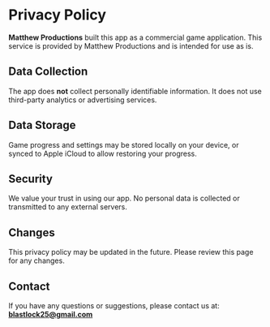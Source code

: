 # Privacy Policy

**Matthew Productions** built this app as a commercial game application. This service is provided by Matthew Productions and is intended for use as is.

## Data Collection

The app does **not** collect personally identifiable information. It does not use third-party analytics or advertising services.

## Data Storage

Game progress and settings may be stored locally on your device, or synced to Apple iCloud to allow restoring your progress.

## Security

We value your trust in using our app. No personal data is collected or transmitted to any external servers.

## Changes

This privacy policy may be updated in the future. Please review this page for any changes.

## Contact

If you have any questions or suggestions, please contact us at:  
**blastlock25@gmail.com**
